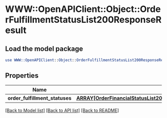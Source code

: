 # WWW::OpenAPIClient::Object::OrderFulfillmentStatusList200ResponseResult

## Load the model package
```perl
use WWW::OpenAPIClient::Object::OrderFulfillmentStatusList200ResponseResult;
```

## Properties
Name | Type | Description | Notes
------------ | ------------- | ------------- | -------------
**order_fulfillment_statuses** | [**ARRAY[OrderFinancialStatusList200ResponseResultOrderFinancialStatusesInner]**](OrderFinancialStatusList200ResponseResultOrderFinancialStatusesInner.md) |  | [optional] 

[[Back to Model list]](../README.md#documentation-for-models) [[Back to API list]](../README.md#documentation-for-api-endpoints) [[Back to README]](../README.md)


